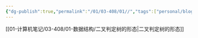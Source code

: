```yaml
---
{"dg-publish":true,"permalink":"/01/03-408/01//","tags":["personal/blog","algorithm/bineary-search"]}
---
```


[[01-计算机笔记/03-408/01-数据结构/二叉判定树的形态\|二叉判定树的形态]]
